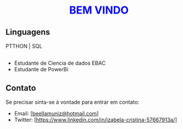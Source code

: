 <h1 align="center" style="color: blue;"><b>BEM VINDO</b></h1>

## Linguagens
PTTHON | SQL

##
- Estudante de Ciencia de dados EBAC
- Estudante de PowerBi

## Contato
Se precisar sinta-se à vontade para entrar em contato:

- Email: [beellamuniz@hotmail.com]
- Twitter: [https://www.linkedin.com/in/izabela-cristina-57667913a/]
